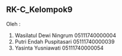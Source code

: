 ## RK-C_Kelompok9

Oleh :
1. Wasilatul Dewi Ningrum	    05111740000004
2. Putri Endah Puspitasari		05111740000039
3. Yasinta Yusniawati		    05111740000054
